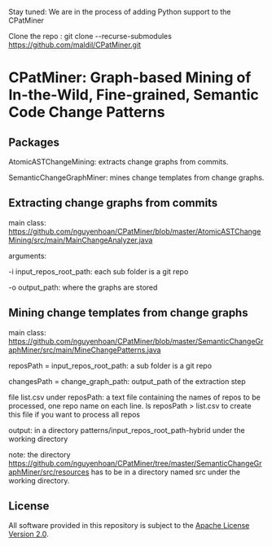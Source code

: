 Stay tuned: We are in the process of adding Python support to the CPatMiner

Clone the repo : git clone --recurse-submodules https://github.com/maldil/CPatMiner.git

# CPatMiner: Graph-based Mining of In-the-Wild, Fine-grained, Semantic Code Change Patterns


## Packages
AtomicASTChangeMining: extracts change graphs from commits.

SemanticChangeGraphMiner: mines change templates from change graphs.

## Extracting change graphs from commits

main class: https://github.com/nguyenhoan/CPatMiner/blob/master/AtomicASTChangeMining/src/main/MainChangeAnalyzer.java

arguments:

-i input_repos_root_path: each sub folder is a git repo

-o output_path: where the graphs are stored

## Mining change templates from change graphs

main class: https://github.com/nguyenhoan/CPatMiner/blob/master/SemanticChangeGraphMiner/src/main/MineChangePatterns.java

reposPath = input_repos_root_path: a sub folder is a git repo

changesPath = change_graph_path: output_path of the extraction step

file list.csv under reposPath: a text file containing the names of repos to be processed, one repo name on each line. ls reposPath > list.csv to create this file if you want to process all repos

output: in a directory patterns/input_repos_root_path-hybrid under the working directory

note: the directory https://github.com/nguyenhoan/CPatMiner/tree/master/SemanticChangeGraphMiner/src/resources has to be in a directory named src under the working directory.


## License
All software provided in this repository is subject to the [Apache License Version 2.0](LICENSE).
